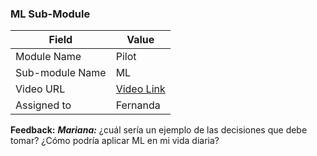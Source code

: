 ### ML Sub-Module 

| Field | Value |
| ---- | --- |
| Module Name | Pilot |
| Sub-module Name | ML |
| Video URL | [Video Link](https://drive.google.com/file/d/1TWGQPdfOzkY6PTgBc2vZYPThqsBlLuPz/view?usp=sharing) |
| Assigned to | Fernanda |

**Feedback:**
***Mariana:*** ¿cuál sería un ejemplo de las decisiones que debe tomar? ¿Cómo podría aplicar ML en mi vida diaria?
